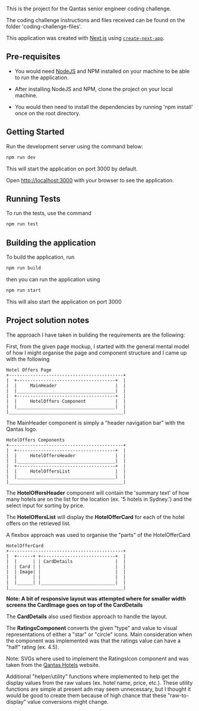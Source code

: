 This is the project for the Qantas senior engineer coding challenge.

The coding challenge instructions and files received can be found on the folder 'coding-challenge-files'.

This application was created with [Next.js](https://nextjs.org) using [`create-next-app`](https://nextjs.org/docs/app/api-reference/cli/create-next-app).

## Pre-requisites

- You would need [NodeJS](https://nodejs.org/en/download) and NPM installed on your machine to be able to run the application.

- After installing NodeJS and NPM, clone the project on your local machine.

- You would then need to install the dependencies by running 'npm install' once on the root directory.

## Getting Started
Run the development server using the command below:

```bash
npm run dev
```

This will start the application on port 3000 by default.

Open [http://localhost:3000](http://localhost:3000) with your browser to see the application.

## Running Tests

To run the tests, use the command

```bash
npm run test
```

## Building the application
To build the application, run

```bash
npm run build
```

then you can run the application using

```bash
npm run start
```

This will also start the application on port 3000

## Project solution notes

The approach I have taken in building the requirements are the following:

First, from the given page mockup, I started with the general mental model of how I might organise the page and component structure and I came up with the following

```
Hotel Offers Page
+-------------------------------------------+
|  +-------------------------------------+  |
|  |     MainHeader                      |  |
|  |_____________________________________|  |
|  +-------------------------------------+  |
|  |     HotelOffers Component           |  |
|  |_____________________________________|  |
|___________________________________________|
```

The MainHeader component is simply a "header navigation bar" with the Qantas logo.

```
HotelOffers Components
+-------------------------------------------+
|  +-------------------------------------+  |
|  |     HotelOffersHeader               |  |
|  |_____________________________________|  |
|  +-------------------------------------+  |
|  |     HotelOffersList                 |  |
|  |_____________________________________|  |
|___________________________________________|
```

The **HotelOffersHeader** component will contain the 'summary text' of how many hotels are on the list for the location (ex. '5 hotels in Sydney.') and the select input for sorting by price.

The **HotelOffersList** will display the **HotelOfferCard** for each of the hotel offers on the retrieved list.

A flexbox approach was used to organise the "parts" of the HotelOfferCard

```
HotelOfferCard
+-------------------------------------------+
|  +------+ +----------------------------+  |
|  |      | | CardDetails                |  |
|  | Card | |                            |  |
|  | Image| |                            |  |
|  |      | |                            |  |
|  |______| |____________________________|  |
|___________________________________________|
```

**Note: A bit of responsive layout was attempted where for smaller width screens the CardImage goes on top of the CardDetails**

The **CardDetails** also used flexbox approach to handle the layout.

The **RatingsComponent** converts the given "type" and value to visual representations of either a "star" or "circle" icons. Main consideration when the component was implemented was that the ratings value can have a "half" rating (ex. 4.5). 

Note: SVGs where used to implement the RatingsIcon component and was taken from the [Qantas Hotels](https://www.qantas.com/hotels?mid=c1h) website.

Additional "helper/utility" functions where implemented to help get the display values from the raw values (ex. hotel name, price, etc.). These utility functions are simple at present adn may seem unnecessary, but I thought it would be good to create them because of high chance that these "raw-to-display" value conversions might change.